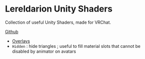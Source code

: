 # Lereldarion Unity Shaders
Collection of useful Unity Shaders, made for VRChat.

[Github](https://github.com/lereldarion/unity-shaders/)

- [Overlays](https://github.com/lereldarion/unity-shaders/blob/main/Packages/lereldarion.unity-shaders/Overlays/Readme.md)
- `Hidden` : hide triangles ; useful to fill material slots that cannot be disabled by animator on avatars
